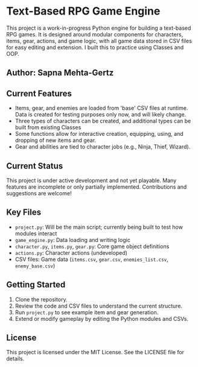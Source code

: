 # Text-Based RPG Game Engine

This project is a work-in-progress Python engine for building a text-based RPG games. It is designed around modular components for characters, items, gear, actions, and game logic, with all game data stored in CSV files for easy editing and extension. I built this to practice using Classes and OOP.

## Author: Sapna Mehta-Gertz

## Current Features
- Items, gear, and enemies are loaded from 'base' CSV files at runtime. Data is created for testing purposes only now, and will likely change.
- Three types of characters can be created, and additional types can be built from existing Classes
- Some functions allow for interactive creation, equipping, using, and dropping of new items and gear.
- Gear and abilities are tied to character jobs (e.g., Ninja, Thief, Wizard).

## Current Status
This project is under active development and not yet playable. Many features are incomplete or only partially implemented. Contributions and suggestions are welcome!

## Key Files
- `project.py`: Will be the main script; currently being built to test how modules interact
- `game_engine.py`: Data loading and writing logic
- `character.py`, `items.py`, `gear.py`: Core game object definitions
- `actions.py`: Character actions (undeveloped)
- CSV files: Game data (`items.csv`, `gear.csv`, `enemies_list.csv`, `enemy_base.csv`)

## Getting Started
1. Clone the repository.
2. Review the code and CSV files to understand the current structure.
3. Run `project.py` to see example item and gear generation.
4. Extend or modify gameplay by editing the Python modules and CSVs.

## License
This project is licensed under the MIT License. See the LICENSE file for details.
